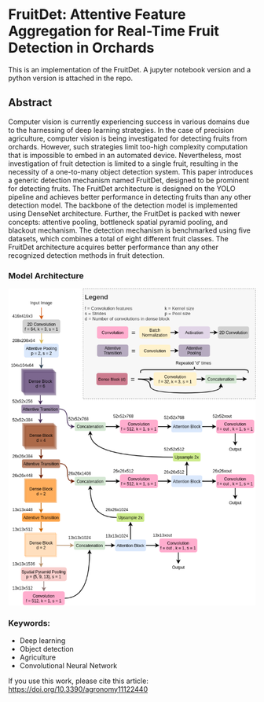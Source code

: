 # FruitDet: Attentive Feature Aggregation for Real-Time Fruit Detection in Orchards

This is an implementation of the FruitDet. A jupyter notebook version and a python version is attached in the repo.

## Abstract

Computer vision is currently experiencing success in various domains due to the harnessing of deep learning strategies. In the case of precision agriculture, computer vision is being investigated for detecting fruits from orchards. However, such strategies limit too-high complexity computation that is impossible to embed in an automated device. Nevertheless, most investigation of fruit detection is limited to a single fruit, resulting in the necessity of a one-to-many object detection system. This paper introduces a generic detection mechanism named FruitDet, designed to be prominent for detecting fruits. The FruitDet architecture is designed on the YOLO pipeline and achieves better performance in detecting fruits than any other detection model. The backbone of the detection model is implemented using DenseNet architecture. Further, the FruitDet is packed with newer concepts: attentive pooling, bottleneck spatial pyramid pooling, and blackout mechanism. The detection mechanism is benchmarked using five datasets, which combines a total of eight different fruit classes. The FruitDet architecture acquires better performance than any other recognized detection methods in fruit detection.


### Model Architecture

![model](https://github.com/QuwsarOhi/fruitdet/blob/master/imgs/model.png)


### Keywords:
* Deep learning
* Object detection
* Agriculture
* Convolutional Neural Network


If you use this work, please cite this article: 
https://doi.org/10.3390/agronomy11122440